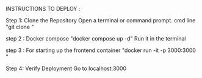 INSTRUCTIONS TO DEPLOY :

Step 1: Clone the Repository
  Open a terminal or command prompt. cmd line "git clone " 

step 2 : Docker compose
  "docker compose up -d"
  Run it in the terminal 
  
step 3 : For starting up the frontend container
  "docker run -it -p 3000:3000 <Imageid of the frontend container>"
  
Step 4: Verify Deployment
  Go to localhost:3000 
